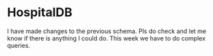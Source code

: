 # HospitalDB

I have made changes to the previous schema. Pls do check and let me know if there is anything I could do.
This week we have to do complex queries. 
